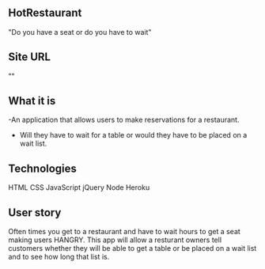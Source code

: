 ## HotRestaurant
"Do you have a seat or do you have to wait"

## Site URL
""
## What it is
-An application that allows users to make reservations for a restaurant.
- Will they have to wait for a table or would they have to be placed on a wait list.

## Technologies
HTML
CSS 
JavaScript
jQuery
Node
Heroku


## User story
Often times you get to a restaurant and have to wait hours to get a seat making users HANGRY.  This app will allow a resturant owners tell 
customers whether they will be able to get a table or be placed on a wait list and to see how long that list is.
